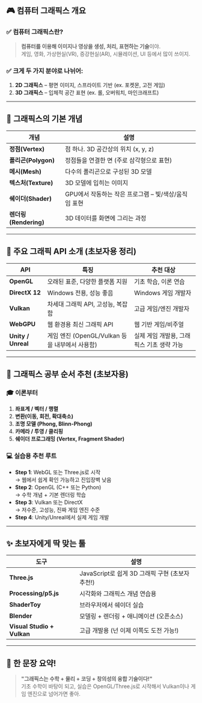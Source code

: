 ## 🎮 컴퓨터 그래픽스 개요

### ✅ 컴퓨터 그래픽스란?
> **컴퓨터를 이용해 이미지나 영상을 생성, 처리, 표현하는 기술**이야.  
> 게임, 영화, 가상현실(VR), 증강현실(AR), 시뮬레이션, UI 등에서 많이 쓰이지.

### ✅ 크게 두 가지 분야로 나뉘어:
1. **2D 그래픽스** – 평면 이미지, 스프라이트 기반 (ex. 포켓몬, 고전 게임)
2. **3D 그래픽스** – 입체적 공간 표현 (ex. 롤, 오버워치, 마인크래프트)

---

## 🧱 그래픽스의 기본 개념

| 개념 | 설명 |
|------|------|
| **정점(Vertex)** | 점 하나. 3D 공간상의 위치 (x, y, z) |
| **폴리곤(Polygon)** | 정점들을 연결한 면 (주로 삼각형으로 표현) |
| **메시(Mesh)** | 다수의 폴리곤으로 구성된 3D 모델 |
| **텍스처(Texture)** | 3D 모델에 입히는 이미지 |
| **쉐이더(Shader)** | GPU에서 작동하는 작은 프로그램 – 빛/색상/움직임 표현 |
| **렌더링(Rendering)** | 3D 데이터를 화면에 그리는 과정 |

---

## 🔧 주요 그래픽 API 소개 (초보자용 정리)

| API | 특징 | 추천 대상 |
|-----|------|-----------|
| **OpenGL** | 오래된 표준, 다양한 플랫폼 지원 | 기초 학습, 이론 연습 |
| **DirectX 12** | Windows 전용, 성능 좋음 | Windows 게임 개발자 |
| **Vulkan** | 차세대 그래픽 API, 고성능, 복잡함 | 고급 게임/엔진 개발자 |
| **WebGPU** | 웹 환경용 최신 그래픽 API | 웹 기반 게임/비주얼 |
| **Unity / Unreal** | 게임 엔진 (OpenGL/Vulkan 등을 내부에서 사용함) | 실제 게임 개발용, 그래픽스 기초 생략 가능 |

---

## 🧭 그래픽스 공부 순서 추천 (초보자용)

### 🎓 이론부터
1. **좌표계 / 벡터 / 행렬**
2. **변환(이동, 회전, 확대축소)**
3. **조명 모델 (Phong, Blinn-Phong)**
4. **카메라 / 투영 / 클리핑**
5. **쉐이더 프로그래밍 (Vertex, Fragment Shader)**

### 💻 실습용 추천 루트
- **Step 1**: WebGL 또는 Three.js로 시작  
  → 웹에서 쉽게 확인 가능하고 진입장벽 낮음
- **Step 2**: OpenGL (C++ 또는 Python)  
  → 수학 개념 + 기본 렌더링 학습
- **Step 3**: Vulkan 또는 DirectX  
  → 저수준, 고성능, 진짜 게임 엔진 수준
- **Step 4**: Unity/Unreal에서 실제 게임 개발

---

## ✨ 초보자에게 딱 맞는 툴

| 도구 | 설명 |
|------|------|
| **Three.js** | JavaScript로 쉽게 3D 그래픽 구현 (초보자 추천!) |
| **Processing/p5.js** | 시각화와 그래픽스 개념 연습용 |
| **ShaderToy** | 브라우저에서 쉐이더 실습 |
| **Blender** | 모델링 + 렌더링 + 애니메이션 (오픈소스) |
| **Visual Studio + Vulkan** | 고급 개발용 (넌 이제 이쪽도 도전 가능!)

---

## 🚀 한 문장 요약!
> **"그래픽스는 수학 + 물리 + 코딩 + 창의성의 융합 기술이다!"**  
> 기초 수학이 바탕이 되고, 실습은 OpenGL/Three.js로 시작해서 Vulkan이나 게임 엔진으로 넘어가면 좋아.
